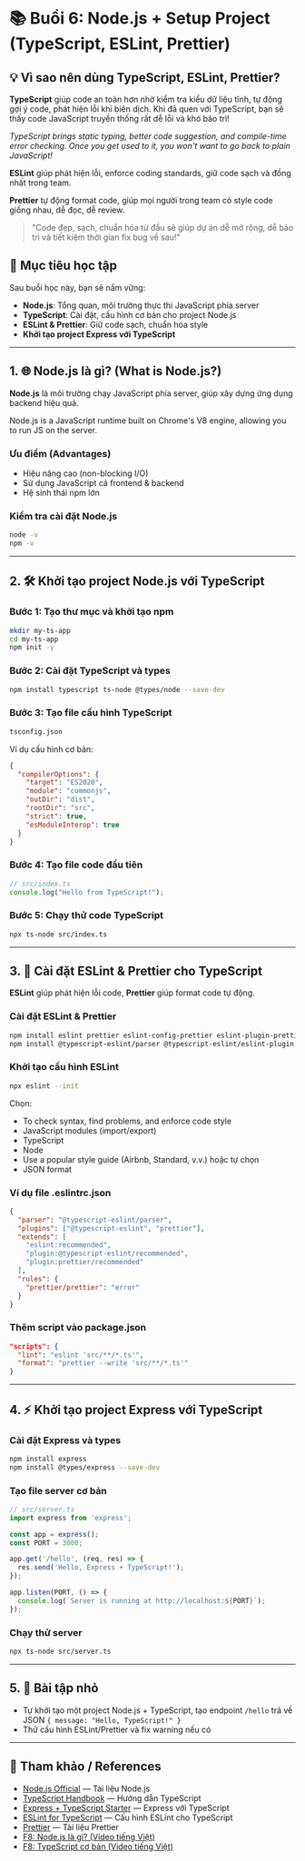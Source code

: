 # 📚 Buổi 6: Node.js + Setup Project (TypeScript, ESLint, Prettier)

## 💡 Vì sao nên dùng TypeScript, ESLint, Prettier?

**TypeScript** giúp code an toàn hơn nhờ kiểm tra kiểu dữ liệu tĩnh, tự động gợi ý code, phát hiện lỗi khi biên dịch. Khi đã quen với TypeScript, bạn sẽ thấy code JavaScript truyền thống rất dễ lỗi và khó bảo trì!

_TypeScript brings static typing, better code suggestion, and compile-time error checking. Once you get used to it, you won't want to go back to plain JavaScript!_

**ESLint** giúp phát hiện lỗi, enforce coding standards, giữ code sạch và đồng nhất trong team.

**Prettier** tự động format code, giúp mọi người trong team có style code giống nhau, dễ đọc, dễ review.

> "Code đẹp, sạch, chuẩn hóa từ đầu sẽ giúp dự án dễ mở rộng, dễ bảo trì và tiết kiệm thời gian fix bug về sau!"

## 🎯 Mục tiêu học tập

Sau buổi học này, bạn sẽ nắm vững:
- **Node.js**: Tổng quan, môi trường thực thi JavaScript phía server
- **TypeScript**: Cài đặt, cấu hình cơ bản cho project Node.js
- **ESLint & Prettier**: Giữ code sạch, chuẩn hóa style
- **Khởi tạo project Express với TypeScript**

---

## 1. 🌐 Node.js là gì? (What is Node.js?)

**Node.js** là môi trường chạy JavaScript phía server, giúp xây dựng ứng dụng backend hiệu quả.

Node.js is a JavaScript runtime built on Chrome's V8 engine, allowing you to run JS on the server.

### Ưu điểm (Advantages)
- Hiệu năng cao (non-blocking I/O)
- Sử dụng JavaScript cả frontend & backend
- Hệ sinh thái npm lớn

### Kiểm tra cài đặt Node.js
```bash
node -v
npm -v
```

---

## 2. 🛠️ Khởi tạo project Node.js với TypeScript

### Bước 1: Tạo thư mục và khởi tạo npm
```bash
mkdir my-ts-app
cd my-ts-app
npm init -y
```

### Bước 2: Cài đặt TypeScript và types
```bash
npm install typescript ts-node @types/node --save-dev
```

### Bước 3: Tạo file cấu hình TypeScript
```bash
tsconfig.json
```
Ví dụ cấu hình cơ bản:
```json
{
  "compilerOptions": {
    "target": "ES2020",
    "module": "commonjs",
    "outDir": "dist",
    "rootDir": "src",
    "strict": true,
    "esModuleInterop": true
  }
}
```

### Bước 4: Tạo file code đầu tiên
```javascript
// src/index.ts
console.log("Hello from TypeScript!");
```

### Bước 5: Chạy thử code TypeScript
```bash
npx ts-node src/index.ts
```

---

## 3. 🚦 Cài đặt ESLint & Prettier cho TypeScript

**ESLint** giúp phát hiện lỗi code, **Prettier** giúp format code tự động.

### Cài đặt ESLint & Prettier
```bash
npm install eslint prettier eslint-config-prettier eslint-plugin-prettier --save-dev
npm install @typescript-eslint/parser @typescript-eslint/eslint-plugin --save-dev
```

### Khởi tạo cấu hình ESLint
```bash
npx eslint --init
```
Chọn:
- To check syntax, find problems, and enforce code style
- JavaScript modules (import/export)
- TypeScript
- Node
- Use a popular style guide (Airbnb, Standard, v.v.) hoặc tự chọn
- JSON format

### Ví dụ file .eslintrc.json
```json
{
  "parser": "@typescript-eslint/parser",
  "plugins": ["@typescript-eslint", "prettier"],
  "extends": [
    "eslint:recommended",
    "plugin:@typescript-eslint/recommended",
    "plugin:prettier/recommended"
  ],
  "rules": {
    "prettier/prettier": "error"
  }
}
```

### Thêm script vào package.json
```json
"scripts": {
  "lint": "eslint 'src/**/*.ts'",
  "format": "prettier --write 'src/**/*.ts'"
}
```

---

## 4. ⚡ Khởi tạo project Express với TypeScript

### Cài đặt Express và types
```bash
npm install express
npm install @types/express --save-dev
```

### Tạo file server cơ bản
```typescript
// src/server.ts
import express from 'express';

const app = express();
const PORT = 3000;

app.get('/hello', (req, res) => {
  res.send('Hello, Express + TypeScript!');
});

app.listen(PORT, () => {
  console.log(`Server is running at http://localhost:${PORT}`);
});
```

### Chạy thử server
```bash
npx ts-node src/server.ts
```

---

## 5. 📝 Bài tập nhỏ
- Tự khởi tạo một project Node.js + TypeScript, tạo endpoint `/hello` trả về JSON `{ message: "Hello, TypeScript!" }`
- Thử cấu hình ESLint/Prettier và fix warning nếu có

---

## 🔗 Tham khảo / References
- [Node.js Official](https://nodejs.org/en/docs) — Tài liệu Node.js
- [TypeScript Handbook](https://www.typescriptlang.org/docs/handbook/intro.html) — Hướng dẫn TypeScript
- [Express + TypeScript Starter](https://expressjs.com/en/advanced/best-practice-performance.html#use-typescript) — Express với TypeScript
- [ESLint for TypeScript](https://typescript-eslint.io/) — Cấu hình ESLint cho TypeScript
- [Prettier](https://prettier.io/docs/en/index.html) — Tài liệu Prettier
- [F8: Node.js là gì? (Video tiếng Việt)](https://www.youtube.com/watch?v=U4ogK0MIzqk)
- [F8: TypeScript cơ bản (Video tiếng Việt)](https://www.youtube.com/watch?v=G0jO8kUrg-I) 